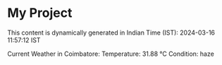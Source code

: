 # My Project

This content is dynamically generated in Indian Time (IST): 2024-03-16 11:57:12 IST


Current Weather in Coimbatore:
Temperature: 31.88 °C
Condition: haze
